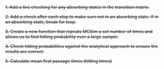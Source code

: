 ~~1. Add a line checking for any absorbing states in the transition matrix.~~

~~2. Add a check after each step to make sure not in an absorbing state. If in an absorbing state, break for loop.~~

~~3. Create a new function that repeats MCSim a set number of times and allows us to find hitting probability over a large sample.~~

~~4. Check hitting probabilities against the analytical approach to ensure the results are correct.~~

~~5. Calculate mean first passage times (hitting times)~~

